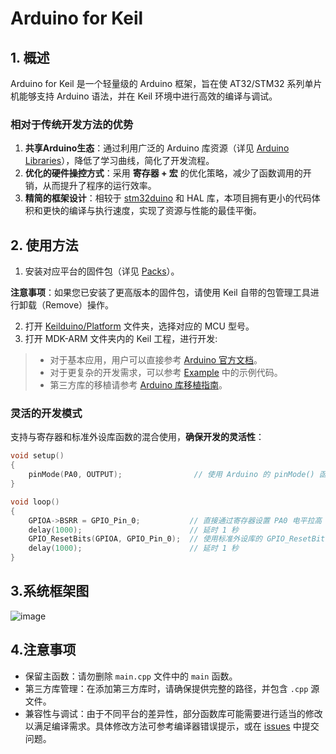 # Arduino for Keil
## 1. 概述
Arduino for Keil 是一个轻量级的 Arduino 框架，旨在使 AT32/STM32 系列单片机能够支持 Arduino 语法，并在 Keil 环境中进行高效的编译与调试。

### 相对于传统开发方法的优势

1. **共享Arduino生态**：通过利用广泛的 Arduino 库资源（详见 [Arduino Libraries](https://github.com/topics/arduino-library)），降低了学习曲线，简化了开发流程。
2. **优化的硬件操控方式**：采用 **寄存器 + 宏** 的优化策略，减少了函数调用的开销，从而提升了程序的运行效率。
3. **精简的框架设计**：相较于 [stm32duino](https://github.com/stm32duino) 和 HAL 库，本项目拥有更小的代码体积和更快的编译与执行速度，实现了资源与性能的最佳平衡。

## 2. 使用方法
1. 安装对应平台的固件包（详见 [Packs](Packs)）。

**注意事项**：如果您已安装了更高版本的固件包，请使用 Keil 自带的包管理工具进行卸载（Remove）操作。

2. 打开 [Keilduino/Platform](Keilduino/Platform) 文件夹，选择对应的 MCU 型号。
3. 打开 MDK-ARM 文件夹内的 Keil 工程，进行开发:

> - 对于基本应用，用户可以直接参考 [Arduino 官方文档](https://www.arduino.cc/reference/en/)。
> - 对于更复杂的开发需求，可以参考 [Example](Example) 中的示例代码。
> - 第三方库的移植请参考 [Arduino 库移植指南](Arduino%20Library%20Porting%20Guide)。

### 灵活的开发模式
支持与寄存器和标准外设库函数的混合使用，**确保开发的灵活性**：
```C
void setup()
{
    pinMode(PA0, OUTPUT);                // 使用 Arduino 的 pinMode() 函数配置 PA0 为输出模式
}

void loop()
{
    GPIOA->BSRR = GPIO_Pin_0;           // 直接通过寄存器设置 PA0 电平拉高
    delay(1000);                        // 延时 1 秒
    GPIO_ResetBits(GPIOA, GPIO_Pin_0);  // 使用标准外设库的 GPIO_ResetBits() 函数将 PA0 电平拉低
    delay(1000);                        // 延时 1 秒
}
```

## 3.系统框架图
![image](Framework.png)

## 4.注意事项
 - 保留主函数：请勿删除 `main.cpp` 文件中的 `main` 函数。
 - 第三方库管理：在添加第三方库时，请确保提供完整的路径，并包含 `.cpp` 源文件。
 - 兼容性与调试：由于不同平台的差异性，部分函数库可能需要进行适当的修改以满足编译需求。具体修改方法可参考编译器错误提示，或在 [issues](https://github.com/FASTSHIFT/Arduino-For-Keil/issues) 中提交问题。
